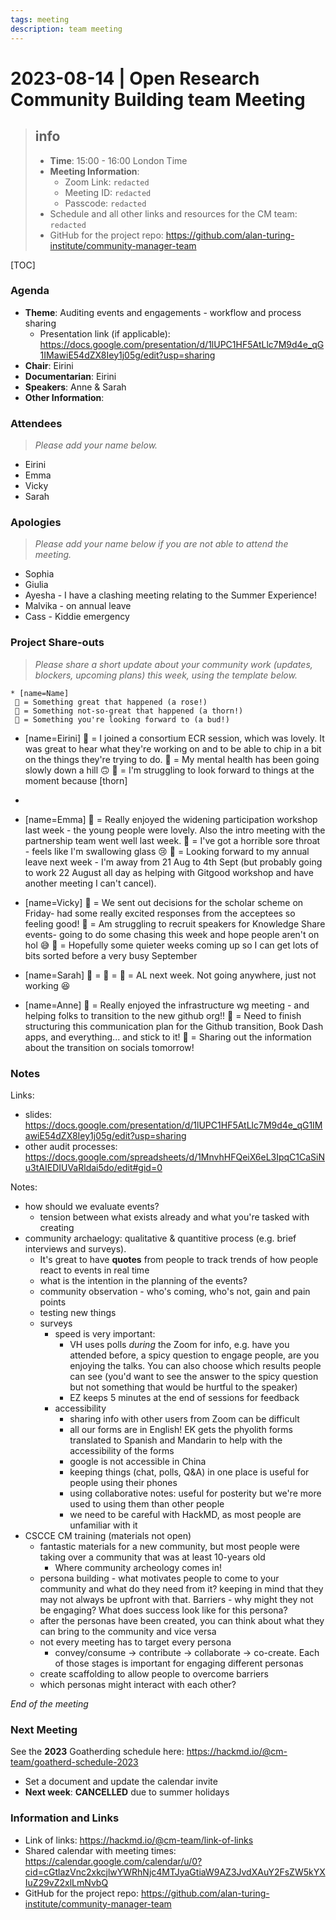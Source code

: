 ```yaml
---
tags: meeting
description: team meeting
---
```


# 2023-08-14 | Open Research Community Building team Meeting 

> ## info
> * **Time**: 15:00 - 16:00 London Time
> * **Meeting Information**: 
>     * Zoom Link: `redacted`
>     * Meeting ID: `redacted`
>     * Passcode: `redacted`
> * Schedule and all other links and resources for the CM team: `redacted`
> * GitHub for the project repo: https://github.com/alan-turing-institute/community-manager-team

[TOC]

### Agenda

* **Theme**: Auditing events and engagements - workflow and process sharing
    * Presentation link (if applicable): https://docs.google.com/presentation/d/1lUPC1HF5AtLlc7M9d4e_qG1IMawiE54dZX8Iey1j05g/edit?usp=sharing
* **Chair**: Eirini
* **Documentarian**: Eirini
* **Speakers**: Anne & Sarah
* **Other Information**: 

### Attendees  
> *Please add your name below.* 
* Eirini
* Emma 
* Vicky
* Sarah

### Apologies
> *Please add your name below if you are not able to attend the meeting.*
* Sophia
* Giulia  
* Ayesha - I have a clashing meeting relating to the Summer Experience!
* Malvika - on annual leave
* Cass - Kiddie emergency 

### Project Share-outs

> *Please share a short update about your community work (updates, blockers, upcoming plans) this week, using the template below.*

```
* [name=Name]
 🌹 = Something great that happened (a rose!)
 🌵 = Something not-so-great that happened (a thorn!)
 🌱 = Something you're looking forward to (a bud!)
```

* [name=Eirini] 
 🌹 = I joined a consortium ECR session, which was lovely. It was great to hear what they're working on and to be able to chip in a bit on the things they're trying to do.
 🌵 = My mental health has been going slowly down a hill :upside_down_face: 
 🌱 = I'm struggling to look forward to things at the moment because [thorn]
* 
* [name=Emma]
 🌹 = Really enjoyed the widening participation workshop last week - the young people were lovely. Also the intro meeting with the partnership team went well last week. 
 🌵 = I've got a horrible sore throat - feels like I'm swallowing glass :cry:
 🌱 = Looking forward to my annual leave next week - I'm away from 21 Aug to 4th Sept (but probably going to work 22 August all day as helping with Gitgood workshop and have another meeting I can't cancel).  

* [name=Vicky]
 🌹 = We sent out decisions for the scholar scheme on Friday- had some really excited responses from the acceptees so feeling good!
 🌵 = Am struggling to recruit speakers for Knowledge Share events- going to do some chasing this week and hope people aren't on hol :sweat_smile: 
 🌱 = Hopefully some quieter weeks coming up so I can get lots of bits sorted before a very busy September 

* [name=Sarah]
 🌹 = 
 🌵 = 
 🌱 = AL next week. Not going anywhere, just not working :laughing: 

* [name=Anne]
 🌹 = Really enjoyed the infrastructure wg meeting - and helping folks to transition to the new github org!!
 🌵 = Need to finish structuring this communication plan for the Github transition, Book Dash apps, and everything... and stick to it!
 🌱 = Sharing out the information about the transition on socials tomorrow!

### Notes

Links:
* slides: https://docs.google.com/presentation/d/1lUPC1HF5AtLlc7M9d4e_qG1IMawiE54dZX8Iey1j05g/edit?usp=sharing
* other audit processes: https://docs.google.com/spreadsheets/d/1MnvhHFQeiX6eL3IpqC1CaSiNu3tAIEDIUVaRldai5do/edit#gid=0

Notes:
* how should we evaluate events?
    * tension between what exists already and what you're tasked with creating
* community archaelogy: qualitative & quantitive process (e.g. brief interviews and surveys).
    * It's great to have **quotes** from people to track trends of how people react to events in real time
    * what is the intention in the planning of the events?
    * community observation - who's coming, who's not, gain and pain points
    * testing new things
    * surveys
        * speed is very important:
            * VH uses polls *during* the Zoom for info, e.g. have you attended before, a spicy question to engage people, are you enjoying the talks. You can also choose which results people can see (you'd want to see the answer to the spicy question but not something that would be hurtful to the speaker)
            * EZ keeps 5 minutes at the end of sessions for feedback
        * accessibility
            * sharing info with other users from Zoom can be difficult
            * all our forms are in English! EK gets the phyolith forms translated to Spanish and Mandarin to help with the accessibility of the forms
            * google is not accessible in China
            * keeping things (chat, polls, Q&A) in one place is useful for people using their phones
            * using collaborative notes: useful for posterity but we're more used to using them than other people
            * we need to be careful with HackMD, as most people are unfamiliar with it
* CSCCE CM training (materials not open)
    * fantastic materials for a new community, but most people were taking over a community that was at least 10-years old
        * Where community archeology comes in! 
    * persona building - what motivates people to come to your community and what do they need from it? keeping in mind that they may not always be upfront with that. Barriers - why might they not be engaging? What does success look like for this persona?
    * after the personas have been created, you can think about what they can bring to the community and vice versa
    * not every meeting has to target every persona
        * convey/consume -> contribute -> collaborate -> co-create. Each of those stages is important for engaging different personas
    * create scaffolding to allow people to overcome barriers
    * which personas might interact with each other?

*End of the meeting*

### Next Meeting

See the **2023** Goatherding schedule here: https://hackmd.io/@cm-team/goatherd-schedule-2023

* Set a document and update the calendar invite
* **Next week**: **CANCELLED** due to summer holidays

### Information and Links  

* Link of links: https://hackmd.io/@cm-team/link-of-links
* Shared calendar with meeting times: https://calendar.google.com/calendar/u/0?cid=cGtlazVnc2xkcjlwYWRhNjc4MTJyaGtiaW9AZ3JvdXAuY2FsZW5kYXIuZ29vZ2xlLmNvbQ
* GitHub for the project repo: https://github.com/alan-turing-institute/community-manager-team

